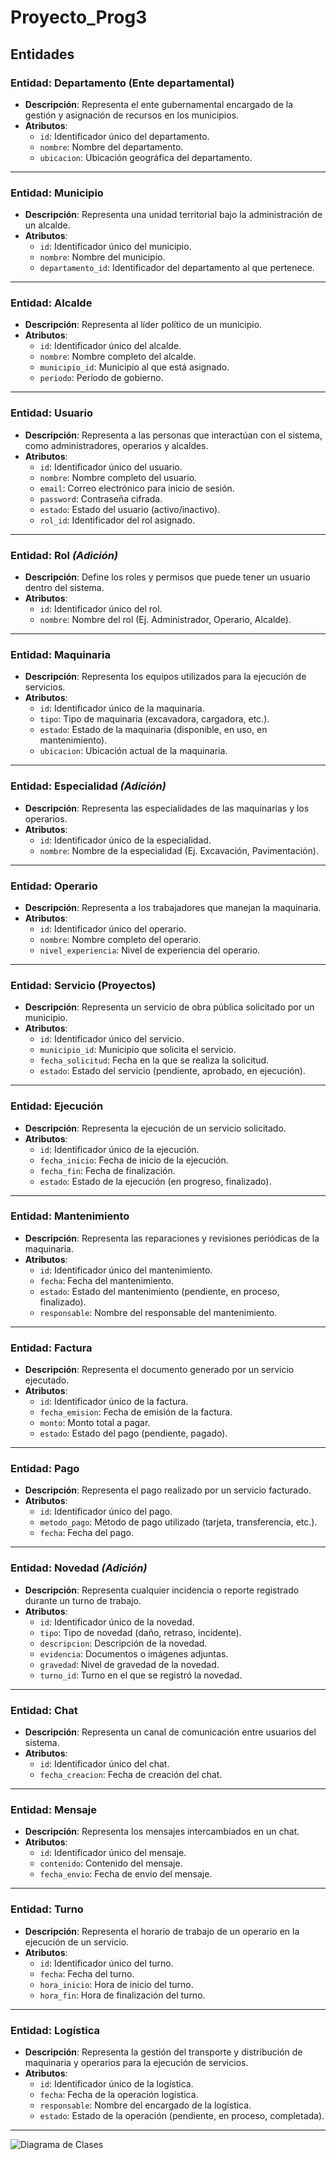 # Proyecto_Prog3

## Entidades

### Entidad: Departamento (Ente departamental)
- **Descripción**: Representa el ente gubernamental encargado de la gestión y asignación de recursos en los municipios.
- **Atributos**: 
  - `id`: Identificador único del departamento.
  - `nombre`: Nombre del departamento.
  - `ubicacion`: Ubicación geográfica del departamento.

---

### Entidad: Municipio
- **Descripción**: Representa una unidad territorial bajo la administración de un alcalde.
- **Atributos**: 
  - `id`: Identificador único del municipio.
  - `nombre`: Nombre del municipio.
  - `departamento_id`: Identificador del departamento al que pertenece.

---

### Entidad: Alcalde
- **Descripción**: Representa al líder político de un municipio.
- **Atributos**: 
  - `id`: Identificador único del alcalde.
  - `nombre`: Nombre completo del alcalde.
  - `municipio_id`: Municipio al que está asignado.
  - `periodo`: Período de gobierno.

---

### Entidad: Usuario
- **Descripción**: Representa a las personas que interactúan con el sistema, como administradores, operarios y alcaldes.
- **Atributos**: 
  - `id`: Identificador único del usuario.
  - `nombre`: Nombre completo del usuario.
  - `email`: Correo electrónico para inicio de sesión.
  - `password`: Contraseña cifrada.
  - `estado`: Estado del usuario (activo/inactivo).
  - `rol_id`: Identificador del rol asignado.

---

### Entidad: Rol *(Adición)*
- **Descripción**: Define los roles y permisos que puede tener un usuario dentro del sistema.
- **Atributos**: 
  - `id`: Identificador único del rol.
  - `nombre`: Nombre del rol (Ej. Administrador, Operario, Alcalde).

---

### Entidad: Maquinaria
- **Descripción**: Representa los equipos utilizados para la ejecución de servicios.
- **Atributos**: 
  - `id`: Identificador único de la maquinaria.
  - `tipo`: Tipo de maquinaria (excavadora, cargadora, etc.).
  - `estado`: Estado de la maquinaria (disponible, en uso, en mantenimiento).
  - `ubicacion`: Ubicación actual de la maquinaria.

---

### Entidad: Especialidad *(Adición)*
- **Descripción**: Representa las especialidades de las maquinarias y los operarios.
- **Atributos**: 
  - `id`: Identificador único de la especialidad.
  - `nombre`: Nombre de la especialidad (Ej. Excavación, Pavimentación).

---

### Entidad: Operario
- **Descripción**: Representa a los trabajadores que manejan la maquinaria.
- **Atributos**: 
  - `id`: Identificador único del operario.
  - `nombre`: Nombre completo del operario.
  - `nivel_experiencia`: Nivel de experiencia del operario.

---

### Entidad: Servicio (Proyectos)
- **Descripción**: Representa un servicio de obra pública solicitado por un municipio.
- **Atributos**: 
  - `id`: Identificador único del servicio.
  - `municipio_id`: Municipio que solicita el servicio.
  - `fecha_solicitud`: Fecha en la que se realiza la solicitud.
  - `estado`: Estado del servicio (pendiente, aprobado, en ejecución).

---

### Entidad: Ejecución
- **Descripción**: Representa la ejecución de un servicio solicitado.
- **Atributos**: 
  - `id`: Identificador único de la ejecución.
  - `fecha_inicio`: Fecha de inicio de la ejecución.
  - `fecha_fin`: Fecha de finalización.
  - `estado`: Estado de la ejecución (en progreso, finalizado).

---

### Entidad: Mantenimiento
- **Descripción**: Representa las reparaciones y revisiones periódicas de la maquinaria.
- **Atributos**: 
  - `id`: Identificador único del mantenimiento.
  - `fecha`: Fecha del mantenimiento.
  - `estado`: Estado del mantenimiento (pendiente, en proceso, finalizado).
  - `responsable`: Nombre del responsable del mantenimiento.

---

### Entidad: Factura
- **Descripción**: Representa el documento generado por un servicio ejecutado.
- **Atributos**: 
  - `id`: Identificador único de la factura.
  - `fecha_emision`: Fecha de emisión de la factura.
  - `monto`: Monto total a pagar.
  - `estado`: Estado del pago (pendiente, pagado).

---

### Entidad: Pago
- **Descripción**: Representa el pago realizado por un servicio facturado.
- **Atributos**: 
  - `id`: Identificador único del pago.
  - `metodo_pago`: Método de pago utilizado (tarjeta, transferencia, etc.).
  - `fecha`: Fecha del pago.

---

### Entidad: Novedad *(Adición)*
- **Descripción**: Representa cualquier incidencia o reporte registrado durante un turno de trabajo.
- **Atributos**: 
  - `id`: Identificador único de la novedad.
  - `tipo`: Tipo de novedad (daño, retraso, incidente).
  - `descripcion`: Descripción de la novedad.
  - `evidencia`: Documentos o imágenes adjuntas.
  - `gravedad`: Nivel de gravedad de la novedad.
  - `turno_id`: Turno en el que se registró la novedad.

---

### Entidad: Chat
- **Descripción**: Representa un canal de comunicación entre usuarios del sistema.
- **Atributos**: 
  - `id`: Identificador único del chat.
  - `fecha_creacion`: Fecha de creación del chat.

---

### Entidad: Mensaje
- **Descripción**: Representa los mensajes intercambiados en un chat.
- **Atributos**: 
  - `id`: Identificador único del mensaje.
  - `contenido`: Contenido del mensaje.
  - `fecha_envio`: Fecha de envío del mensaje.

---

### Entidad: Turno
- **Descripción**: Representa el horario de trabajo de un operario en la ejecución de un servicio.
- **Atributos**: 
  - `id`: Identificador único del turno.
  - `fecha`: Fecha del turno.
  - `hora_inicio`: Hora de inicio del turno.
  - `hora_fin`: Hora de finalización del turno.

---

### Entidad: Logística
- **Descripción**: Representa la gestión del transporte y distribución de maquinaria y operarios para la ejecución de servicios.
- **Atributos**: 
  - `id`: Identificador único de la logística.
  - `fecha`: Fecha de la operación logística.
  - `responsable`: Nombre del encargado de la logística.
  - `estado`: Estado de la operación (pendiente, en proceso, completada).

---

![Diagrama de Clases](./media/diagrama.png)